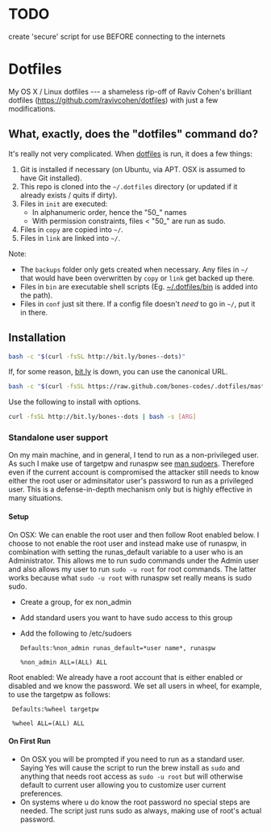 # TODO
create 'secure' script for use BEFORE connecting to the internets
# Dotfiles

My OS X / Linux dotfiles --- a shameless rip-off of Raviv Cohen's brilliant dotfiles (https://github.com/ravivcohen/dotfiles) with just a few modifications.

## What, exactly, does the "dotfiles" command do?

It's really not very complicated. When [dotfiles][dotfiles] is run, it does a few things:

1. Git is installed if necessary (on Ubuntu, via APT. OSX is assumed to have Git installed).
2. This repo is cloned into the `~/.dotfiles` directory (or updated if it already exists / quits if dirty).
2. Files in `init` are executed:
    * In alphanumeric order, hence the "50_" names 
    * With permission constraints, files < "50_" are run as sudo.
3. Files in `copy` are copied into `~/`.
4. Files in `link` are linked into `~/`.

Note:

* The `backups` folder only gets created when necessary. Any files in `~/` that would have been overwritten by `copy` or `link` get backed up there.
* Files in `bin` are executable shell scripts (Eg. [~/.dotfiles/bin][bin] is added into the path).
* Files in `conf` just sit there. If a config file doesn't _need_ to go in `~/`, put it in there.

[dotfiles]: bin/dotfiles
[bin]: https://github.com/bones-codes/.dotfiles/tree/master/bin

## Installation
```sh
bash -c "$(curl -fsSL http://bit.ly/bones--dots)"
```

If, for some reason, [bit.ly](https://bit.ly/) is down, you can use the canonical URL.

```sh
bash -c "$(curl -fsSL https://raw.github.com/bones-codes/.dotfiles/master/bin/dotfiles)"
```

Use the following to install with options.
```sh
curl -fsSL http://bit.ly/bones--dots | bash -s [ARG]
```

### Standalone user support
On my main machine, and in general, I tend to run as a non-privileged user. As such I make use of targetpw and runaspw see [man sudoers](http://www.sudo.ws/sudoers.man.html). Therefore even if the current account is compromised the attacker still needs to know either the root user or adminsitator user's password to run as a privileged user. This is a defense-in-depth mechanism only but is highly effective in many situations.  

#### Setup
On OSX:
   We can enable the root user and then follow Root enabled below. I choose to not enable the root user and instead make use of runaspw, in combination with setting the runas_default variable to a user who is an Administrator. This allows me to run sudo commands under the Admin user and also allows my user to run `sudo -u root` for root commands. The latter works because what `sudo -u root` with runaspw set really means is sudo sudo.
   * Create a group, for ex non_admin
   * Add standard users you want to have sudo access to this group
   * Add the following to /etc/sudoers
   
     ```
     Defaults:%non_admin runas_default=*user name*, runaspw
     
     %non_admin ALL=(ALL) ALL
     ```
Root enabled:
   We already have a root account that is either enabled or disabled and we know the password. We set all users in wheel, for example, to use the targetpw as follows:
   ```
    Defaults:%wheel targetpw
     
    %wheel ALL=(ALL) ALL
   ```

#### On First Run
  * On OSX you will be prompted if you need to run as a standard user. Saying Yes will cause the script to run the brew install as `sudo` and anything that needs root access as `sudo -u root` but will otherwise default to current user allowing you to customize user current preferences. 
  * On systems where u do know the root password no special steps are needed. The script just runs sudo as always, making use of root's actual password. 

